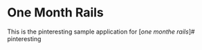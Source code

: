 # One Month Rails

This is the pinteresting sample application for 
[*one monthe rails*]# pinteresting
